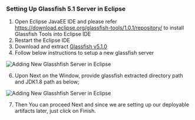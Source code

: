 ### Setting Up Glassfish 5.1 Server in Eclipse

1. Open Eclipse JavaEE IDE and please refer https://download.eclipse.org/glassfish-tools/1.0.1/repository/ to install Glassfish Tools into Eclipse IDE
2. Restart the Eclipse IDE
3. Download and extract [Glassfish v5.1.0](https://www.eclipse.org/downloads/download.php?file=/glassfish/glassfish-5.1.0.zip)
4. Follow below instructions to setup a new glassfish server

![Adding New Glasshfish Server in Eclipse](https://github.com/rasika/jee-demo/raw/master/docs/images/new-glassfish-server.png)

6. Upon Next on the Window, provide glassfish extracted directory path and JDK1.8 path as below;

![Adding New Glasshfish Server in Eclipse](https://github.com/rasika/jee-demo/raw/master/docs/images/new-glassfish-server2.png)

7. Then You can proceed Next and since we are setting up our deployable artifacts later, just click on Finish.
